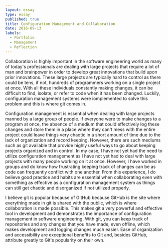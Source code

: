 ```yaml
---
layout: essay
type: essay
published: true
title: Configuration Management and Collaboration
date: 2016-09-13
labels:
  - Portfolio
  - Management
  - Reflection
--- 
```

Collaboration is highly important in the software engineering world as many of today's professionals are dealing with large projects that require a lot of man and brainpower in order to develop great innovations that build upon prior innovations. These large projects are typically hard to control as there could be tens, if not, hundreds of programmers working on a single project at once. With all these individuals constantly making changes, it can be difficult to find, isolate, or refer to code when it has been changed. Luckily, configuration management systems were iomplemented to solve this problem and this is where git comes in. 

Configuration management is essential when dealing with large projects manned by a large group of people. If everyone were to make changes to a program at once, the absence of a medium that could effectively log these changes and store them in a place where they can't mess with the entire project could leave things very chaotic in a short amount of time due to the lack of organization and record keeping. However, there are such mediums such as git available that provide highly useful ways to go about keeping projects organized and in control. In my case, I have not yet had the need to utilize configuration management as I have not yet had to deal with large projects with many people working on it at once. However, I have worked in groups and do know how frustrating keeping track of changes can be as code can frequently conflict with one another. From this experience, I do believe good practice and habits are essential when collaborating even with something as effective as a configuration management system as things can still get chaotic and disorganized if not utilized properly.

I believe git is popular because of GitHub because GitHub is the site where everything made in git is shared with the public, which is where collaboration is made possible. This makes git a very powerful and effective tool in development and demonstrates the importance of configuration management in software engineering. With git, you can keep track of repositories and any changes that you have made, even offline, which makes development and logging changes much easier. Ease of organization and accessibility are exceptional benefits to Git and, besides GitHub, attribute greatly to Git's popularity on their own.   
